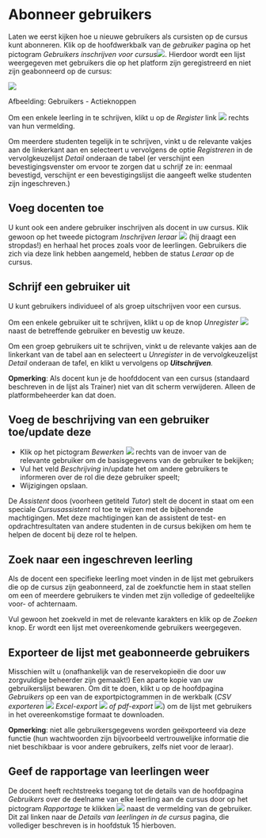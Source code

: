 # Abonneer gebruikers

Laten we eerst kijken hoe u nieuwe gebruikers als cursisten op de cursus kunt abonneren. Klik op de hoofdwerkbalk van de _gebruiker_ pagina op het pictogram _Gebruikers inschrijven voor cursus_![](../../.gitbook/assets/graphics172%20%283%29.png). Hierdoor wordt een lijst weergegeven met gebruikers die op het platform zijn geregistreerd en niet zijn geabonneerd op de cursus:

![](../../.gitbook/assets/images129%20%284%29.png)

Afbeelding: Gebruikers - Actieknoppen

Om een enkele leerling in te schrijven, klikt u op de _Register_ link ![](../../.gitbook/assets/graphics174%20%283%29.png) rechts van hun vermelding.

Om meerdere studenten tegelijk in te schrijven, vinkt u de relevante vakjes aan de linkerkant aan en selecteert u vervolgens de optie _Registreren_ in de vervolgkeuzelijst _Detail_ onderaan de tabel \(er verschijnt een bevestigingsvenster om ervoor te zorgen dat u schrijf ze in: eenmaal bevestigd, verschijnt er een bevestigingslijst die aangeeft welke studenten zijn ingeschreven.\)

## Voeg docenten toe <a id="add-teachers"></a>

U kunt ook een andere gebruiker inschrijven als docent in uw cursus. Klik gewoon op het tweede pictogram _Inschrijven leraar_ ![](../../.gitbook/assets/graphics175%20%283%29.png) \(hij draagt een stropdas!\) en herhaal het proces zoals voor de leerlingen. Gebruikers die zich via deze link hebben aangemeld, hebben de status _Leraar_ op de cursus.

## Schrijf een gebruiker uit <a id="unsubscribe-a-user"></a>

U kunt gebruikers individueel of als groep uitschrijven voor een cursus.

Om een enkele gebruiker uit te schrijven, klikt u op de knop _Unregister_ ![](../../.gitbook/assets/graphics177%20%283%29.png) naast de betreffende gebruiker en bevestig uw keuze.

Om een groep gebruikers uit te schrijven, vinkt u de relevante vakjes aan de linkerkant van de tabel aan en selecteert u _Unregister_ in de vervolgkeuzelijst _Detail_ onderaan de tafel, en klikt u vervolgens op _**Uitschrijven**._

**Opmerking**: Als docent kun je de hoofddocent van een cursus \(standaard beschreven in de lijst als Trainer\) niet van dit scherm verwijderen. Alleen de platformbeheerder kan dat doen.

## Voeg de beschrijving van een gebruiker toe/update deze <a id="add-update-a-user-s-description"></a>

* Klik op het pictogram _Bewerken_ ![](../../.gitbook/assets/graphics176%20%281%29.png) rechts van de invoer van de relevante gebruiker om de basisgegevens van de gebruiker te bekijken;
* Vul het veld _Beschrijving_ in/update het om andere gebruikers te informeren over de rol die deze gebruiker speelt;
* Wijzigingen opslaan.

De _Assistent_ doos \(voorheen getiteld _Tutor_\) stelt de docent in staat om een speciale _Cursusassistent_ rol toe te wijzen met de bijbehorende machtigingen. Met deze machtigingen kan de assistent de test- en opdrachtresultaten van andere studenten in de cursus bekijken om hem te helpen de docent bij deze rol te helpen.

## Zoek naar een ingeschreven leerling <a id="search-for-a-subscribed-learner"></a>

Als de docent een specifieke leerling moet vinden in de lijst met gebruikers die op de cursus zijn geabonneerd, zal de zoekfunctie hem in staat stellen om een of meerdere gebruikers te vinden met zijn volledige of gedeeltelijke voor- of achternaam.

Vul gewoon het zoekveld in met de relevante karakters en klik op de _Zoeken_ knop. Er wordt een lijst met overeenkomende gebruikers weergegeven.

## Exporteer de lijst met geabonneerde gebruikers <a id="export-the-list-of-subscribed-users"></a>

Misschien wilt u \(onafhankelijk van de reservekopieën die door uw zorgvuldige beheerder zijn gemaakt!\) Een aparte kopie van uw gebruikerslijst bewaren. Om dit te doen, klikt u op de hoofdpagina _Gebruikers_ op een van de exportpictogrammen in de werkbalk \(_CSV exporteren_ ![](../../.gitbook/assets/graphics178%20%283%29.png) _Excel-export_ ![](../../.gitbook/assets/graphics179%20%283%29.png) _of pdf-export_ ![](../../.gitbook/assets/graphics363%20%283%29.png)\) om de lijst met gebruikers in het overeenkomstige formaat te downloaden.

**Opmerking**: niet alle gebruikersgegevens worden geëxporteerd via deze functie \(hun wachtwoorden zijn bijvoorbeeld vertrouwelijke informatie die niet beschikbaar is voor andere gebruikers, zelfs niet voor de leraar\).

## Geef de rapportage van leerlingen weer <a id="display-learners-reporting"></a>

De docent heeft rechtstreeks toegang tot de details van de hoofdpagina _Gebruikers_ over de deelname van elke leerling aan de cursus door op het pictogram _Rapportage_ te klikken ![](../../.gitbook/assets/graphics180%20%283%29.png) naast de vermelding van de gebruiker. Dit zal linken naar de _Details van leerlingen in de cursus_ pagina, die vollediger beschreven is in hoofdstuk 15 hierboven.
